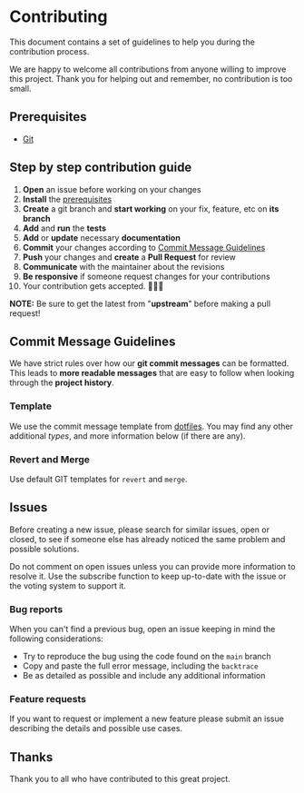 # Contributing

This document contains a set of guidelines to help you during the contribution
process.

We are happy to welcome all contributions from anyone willing to improve this
project. Thank you for helping out and remember, no contribution is too small.

## Prerequisites

- [Git](https://git-scm.com)

## Step by step contribution guide

01. **Open** an issue before working on your changes
02. **Install** the [prerequisites](#prerequisites)
03. **Create** a git branch and **start working** on your fix, feature, etc on
    **its branch**
04. **Add** and **run** the **tests**
05. **Add** or **update** necessary **documentation**
06. **Commit** your changes according to [Commit Message Guidelines](#commit-message-guidelines)
07. **Push** your changes and **create** a **Pull Request** for review
08. **Communicate** with the maintainer about the revisions
09. **Be responsive** if someone request changes for your contributions
10. Your contribution gets accepted. 🎉🎉🎉

**NOTE:** Be sure to get the latest from "**upstream**" before making a pull
request!

## Commit Message Guidelines

We have strict rules over how our **git commit messages** can be formatted. This
leads to **more readable messages** that are easy to follow when looking through
the **project history**.

### Template

We use the commit message template from [dotfiles]. You may find any other
additional *types*, and more information below (if there are any).

[dotfiles]: https://github.com/erdaltsksn/dotfiles/blob/main/git/.gittemplate

### Revert and Merge

Use default GIT templates for `revert` and `merge`.

## Issues

Before creating a new issue, please search for similar issues, open or closed,
to see if someone else has already noticed the same problem and possible
solutions.

Do not comment on open issues unless you can provide more information to resolve
it. Use the subscribe function to keep up-to-date with the issue or the voting
system to support it.

### Bug reports

When you can't find a previous bug, open an issue keeping in mind the following
considerations:

- Try to reproduce the bug using the code found on the `main` branch
- Copy and paste the full error message, including the `backtrace`
- Be as detailed as possible and include any additional information

### Feature requests

If you want to request or implement a new feature please submit an issue
describing the details and possible use cases.

## Thanks

Thank you to all who have contributed to this great project.
